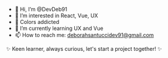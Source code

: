 - 👋 Hi, I’m @DevDeb91
- 👀 I’m interested in React, Vue, UX
- 🎨 Colors addicted
- 🌱 I’m currently learning UX and Vue
- 📫 How to reach me: deborahsantuccidev91@gmail.com

✨ Keen learner, always curious, let's start a project together! ✨

<!---
DevDeb91/DevDeb91 is a ✨ special ✨ repository because its `README.md` (this file) appears on your GitHub profile.
You can click the Preview link to take a look at your changes.
--->
